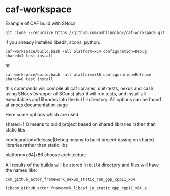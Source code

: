 # caf-workspace
Example of CAF build with SNocs

    git clone --recursive https://github.com/osblinnikov/caf-workspace.git

if you already installed libedit, scons, python:

    caf-workspace/build.bash -all platform=x64 configuration=Debug shared=1 test install

or

    caf-workspace/build.bash -all platform=x86 configuration=Release shared=0 test install 

this commands will compile all caf libraries, unit-tests, nexus and cash using SNocs (wrapper of SCons) also it will run tests, and install all executables and libraries into the `build` directory. All options can be found at [snocs](https://github.com/osblinnikov/snocs) documentation page

Here some options which are used

shared=1|0 means to build project based on shared libraries rather than static libs

configuration=Release|Debug means to build project basing on shared libraries rather than static libs

platform=x64|x86 choose architecture 

All results of the builds will be stored in `build` directory and files will have the names like: 

    com_github_actor_framework_nexus_static_run_gpp_cpp11_x64
    
    libcom_github_actor_framework_libcaf_io_static_gpp_cpp11_x64.a
    
    
